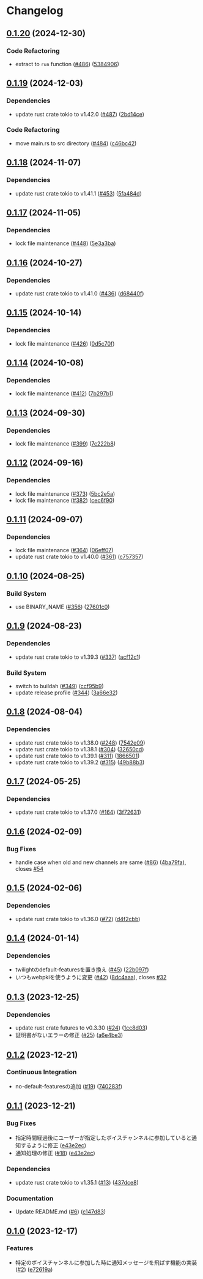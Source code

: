 # Changelog

## [0.1.20](https://github.com/4m-mazi/osekkai-chan/compare/v0.1.19...v0.1.20) (2024-12-30)


### Code Refactoring

* extract to `run` function ([#486](https://github.com/4m-mazi/osekkai-chan/issues/486)) ([5384906](https://github.com/4m-mazi/osekkai-chan/commit/5384906fdb319e778582a2119fe8d10dcc4a4a2d))

## [0.1.19](https://github.com/4m-mazi/osekkai-chan/compare/v0.1.18...v0.1.19) (2024-12-03)


### Dependencies

* update rust crate tokio to v1.42.0 ([#487](https://github.com/4m-mazi/osekkai-chan/issues/487)) ([2bd14ce](https://github.com/4m-mazi/osekkai-chan/commit/2bd14ce9e207f6641ce0bcba0c321ec4031a5304))


### Code Refactoring

* move main.rs to src directory ([#484](https://github.com/4m-mazi/osekkai-chan/issues/484)) ([c46bc42](https://github.com/4m-mazi/osekkai-chan/commit/c46bc422ff324a8e63d90a1178aa31541fbc7cc3))

## [0.1.18](https://github.com/4m-mazi/osekkai-chan/compare/v0.1.17...v0.1.18) (2024-11-07)


### Dependencies

* update rust crate tokio to v1.41.1 ([#453](https://github.com/4m-mazi/osekkai-chan/issues/453)) ([5fa484d](https://github.com/4m-mazi/osekkai-chan/commit/5fa484ddd47e84c10449f673b856588478fcecef))

## [0.1.17](https://github.com/4m-mazi/osekkai-chan/compare/v0.1.16...v0.1.17) (2024-11-05)


### Dependencies

* lock file maintenance ([#448](https://github.com/4m-mazi/osekkai-chan/issues/448)) ([5e3a3ba](https://github.com/4m-mazi/osekkai-chan/commit/5e3a3ba44ef91070a844990ceffc1b2c3bd1073d))

## [0.1.16](https://github.com/4m-mazi/osekkai-chan/compare/v0.1.15...v0.1.16) (2024-10-27)


### Dependencies

* update rust crate tokio to v1.41.0 ([#436](https://github.com/4m-mazi/osekkai-chan/issues/436)) ([d68440f](https://github.com/4m-mazi/osekkai-chan/commit/d68440f48d2015721d27a76d6ad0ea69435a18c9))

## [0.1.15](https://github.com/4m-mazi/osekkai-chan/compare/v0.1.14...v0.1.15) (2024-10-14)


### Dependencies

* lock file maintenance ([#426](https://github.com/4m-mazi/osekkai-chan/issues/426)) ([0d5c70f](https://github.com/4m-mazi/osekkai-chan/commit/0d5c70fc0fe75b8e00e5a328828c44f0253bd212))

## [0.1.14](https://github.com/4m-mazi/osekkai-chan/compare/v0.1.13...v0.1.14) (2024-10-08)


### Dependencies

* lock file maintenance ([#412](https://github.com/4m-mazi/osekkai-chan/issues/412)) ([7b297b1](https://github.com/4m-mazi/osekkai-chan/commit/7b297b121701fe3db99af7cb6af23fd17ad7b1c4))

## [0.1.13](https://github.com/4m-mazi/osekkai-chan/compare/v0.1.12...v0.1.13) (2024-09-30)


### Dependencies

* lock file maintenance ([#399](https://github.com/4m-mazi/osekkai-chan/issues/399)) ([7c222b8](https://github.com/4m-mazi/osekkai-chan/commit/7c222b89a5f04840f0a9c4c3bd668f03c1f931dd))

## [0.1.12](https://github.com/4m-mazi/osekkai-chan/compare/v0.1.11...v0.1.12) (2024-09-16)


### Dependencies

* lock file maintenance ([#373](https://github.com/4m-mazi/osekkai-chan/issues/373)) ([5bc2e5a](https://github.com/4m-mazi/osekkai-chan/commit/5bc2e5a508e3b1241a1aec11a121da513bc540e8))
* lock file maintenance ([#382](https://github.com/4m-mazi/osekkai-chan/issues/382)) ([cec6f90](https://github.com/4m-mazi/osekkai-chan/commit/cec6f901941c64658c1635806383644a87ba0726))

## [0.1.11](https://github.com/4m-mazi/osekkai-chan/compare/v0.1.10...v0.1.11) (2024-09-07)


### Dependencies

* lock file maintenance ([#364](https://github.com/4m-mazi/osekkai-chan/issues/364)) ([06eff07](https://github.com/4m-mazi/osekkai-chan/commit/06eff07f7b8457fac28da83817d741f370c21a8c))
* update rust crate tokio to v1.40.0 ([#361](https://github.com/4m-mazi/osekkai-chan/issues/361)) ([c757357](https://github.com/4m-mazi/osekkai-chan/commit/c757357838f9ef0e5b0e12948212856e1d28c1e3))

## [0.1.10](https://github.com/4m-mazi/osekkai-chan/compare/v0.1.9...v0.1.10) (2024-08-25)


### Build System

* use BINARY_NAME ([#356](https://github.com/4m-mazi/osekkai-chan/issues/356)) ([27601c0](https://github.com/4m-mazi/osekkai-chan/commit/27601c0e4c00a0a4facb8bd6219f6b32dde85afb))

## [0.1.9](https://github.com/4m-mazi/osekkai-chan/compare/v0.1.8...v0.1.9) (2024-08-23)


### Dependencies

* update rust crate tokio to v1.39.3 ([#337](https://github.com/4m-mazi/osekkai-chan/issues/337)) ([acf12c1](https://github.com/4m-mazi/osekkai-chan/commit/acf12c1361b6d3469a56896adf57171fa6702f99))


### Build System

* switch to buildah ([#349](https://github.com/4m-mazi/osekkai-chan/issues/349)) ([ccf95b9](https://github.com/4m-mazi/osekkai-chan/commit/ccf95b9889094969332a82ad47c0958c8e981873))
* update release profile ([#344](https://github.com/4m-mazi/osekkai-chan/issues/344)) ([3a66e32](https://github.com/4m-mazi/osekkai-chan/commit/3a66e325d06883ca4e01cebefa2eb0a8bf9e0cdc))

## [0.1.8](https://github.com/4m-mazi/osekkai-chan/compare/v0.1.7...v0.1.8) (2024-08-04)


### Dependencies

* update rust crate tokio to v1.38.0 ([#248](https://github.com/4m-mazi/osekkai-chan/issues/248)) ([7542e09](https://github.com/4m-mazi/osekkai-chan/commit/7542e0949de0839a1ecde71a784beb3fcb259a7f))
* update rust crate tokio to v1.38.1 ([#304](https://github.com/4m-mazi/osekkai-chan/issues/304)) ([32650cd](https://github.com/4m-mazi/osekkai-chan/commit/32650cda2bb8f2dd85c7fad6063f4da52e8362f3))
* update rust crate tokio to v1.39.1 ([#311](https://github.com/4m-mazi/osekkai-chan/issues/311)) ([1866501](https://github.com/4m-mazi/osekkai-chan/commit/18665015ab2927ec0cae6077729132805a548f65))
* update rust crate tokio to v1.39.2 ([#315](https://github.com/4m-mazi/osekkai-chan/issues/315)) ([49b88b3](https://github.com/4m-mazi/osekkai-chan/commit/49b88b3eacb1b615f05e410ce9ce8824655b3d66))

## [0.1.7](https://github.com/4m-mazi/osekkai-chan/compare/v0.1.6...v0.1.7) (2024-05-25)


### Dependencies

* update rust crate tokio to v1.37.0 ([#164](https://github.com/4m-mazi/osekkai-chan/issues/164)) ([3f72631](https://github.com/4m-mazi/osekkai-chan/commit/3f726311ac36cb8be619e1648df117a14710c647))

## [0.1.6](https://github.com/4m-mazi/osekkai-chan/compare/v0.1.5...v0.1.6) (2024-02-09)


### Bug Fixes

* handle case when old and new channels are same ([#86](https://github.com/4m-mazi/osekkai-chan/issues/86)) ([4ba79fa](https://github.com/4m-mazi/osekkai-chan/commit/4ba79fa75d051b75330d1317bd7697e340dd3634)), closes [#54](https://github.com/4m-mazi/osekkai-chan/issues/54)

## [0.1.5](https://github.com/4m-mazi/osekkai-chan/compare/v0.1.4...v0.1.5) (2024-02-06)


### Dependencies

* update rust crate tokio to v1.36.0 ([#72](https://github.com/4m-mazi/osekkai-chan/issues/72)) ([d4f2cbb](https://github.com/4m-mazi/osekkai-chan/commit/d4f2cbb150c91753e95be5c7c9b04a3fdfac4e7d))

## [0.1.4](https://github.com/4m-mazi/osekkai-chan/compare/v0.1.3...v0.1.4) (2024-01-14)


### Dependencies

* twilightのdefault-featuresを置き換え ([#45](https://github.com/4m-mazi/osekkai-chan/issues/45)) ([22b097f](https://github.com/4m-mazi/osekkai-chan/commit/22b097f05c24210d0c9907ab466b691721739c32))
* いつもwebpkiを使うように変更 ([#42](https://github.com/4m-mazi/osekkai-chan/issues/42)) ([8dc4aaa](https://github.com/4m-mazi/osekkai-chan/commit/8dc4aaa19ac574e3aef1b8b52d2b7db346eade90)), closes [#32](https://github.com/4m-mazi/osekkai-chan/issues/32)

## [0.1.3](https://github.com/4m-mazi/osekkai-chan/compare/v0.1.2...v0.1.3) (2023-12-25)


### Dependencies

* update rust crate futures to v0.3.30 ([#24](https://github.com/4m-mazi/osekkai-chan/issues/24)) ([1cc8d03](https://github.com/4m-mazi/osekkai-chan/commit/1cc8d0393f6399f62ddb3b88adea00ef2eaf24da))
* 証明書がないエラーの修正 ([#25](https://github.com/4m-mazi/osekkai-chan/issues/25)) ([a6e4be3](https://github.com/4m-mazi/osekkai-chan/commit/a6e4be3001d9dc0dc29346ed822f9d7034362e9b))

## [0.1.2](https://github.com/4m-mazi/osekkai-chan/compare/v0.1.1...v0.1.2) (2023-12-21)


### Continuous Integration

* no-default-featuresの追加 ([#19](https://github.com/4m-mazi/osekkai-chan/issues/19)) ([740283f](https://github.com/4m-mazi/osekkai-chan/commit/740283f0aaf1dcb1bfac11bf01dac4e49db59d89))

## [0.1.1](https://github.com/4m-mazi/osekkai-chan/compare/v0.1.0...v0.1.1) (2023-12-21)


### Bug Fixes

* 指定時間経過後にユーザーが指定したボイスチャンネルに参加していると通知するように修正 ([e43e2ec](https://github.com/4m-mazi/osekkai-chan/commit/e43e2ec151828bb496f2bab4251b75c12e4a686f))
* 通知処理の修正 ([#18](https://github.com/4m-mazi/osekkai-chan/issues/18)) ([e43e2ec](https://github.com/4m-mazi/osekkai-chan/commit/e43e2ec151828bb496f2bab4251b75c12e4a686f))


### Dependencies

* update rust crate tokio to v1.35.1 ([#13](https://github.com/4m-mazi/osekkai-chan/issues/13)) ([437dce8](https://github.com/4m-mazi/osekkai-chan/commit/437dce89cade1803886baf45fbee2f6385feac99))


### Documentation

* Update README.md ([#6](https://github.com/4m-mazi/osekkai-chan/issues/6)) ([c147d83](https://github.com/4m-mazi/osekkai-chan/commit/c147d834726df7642ca1a71a2beedfe97e824f27))

## [0.1.0](https://github.com/4m-mazi/osekkai-chan/compare/v0.1.0...v0.1.0) (2023-12-17)


### Features

* 特定のボイスチャンネルに参加した時に通知メッセージを飛ばす機能の実装 ([#2](https://github.com/4m-mazi/osekkai-chan/issues/2)) ([e72619a](https://github.com/4m-mazi/osekkai-chan/commit/e72619ab3c3023e1c0b933a136b8f3b4c6ebcbcd))
